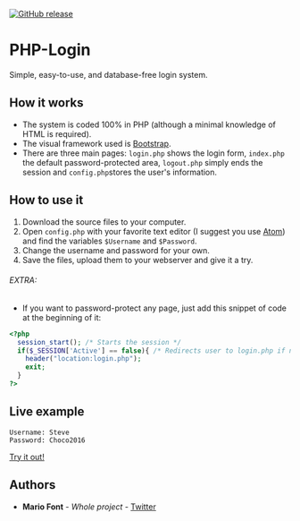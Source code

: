 [![GitHub release](https://img.shields.io/badge/version-v1.1.0-blue.svg)](https://github.com/mariofont/PHP-Login)
# PHP-Login

Simple, easy-to-use, and database-free login system.

## How it works

* The system is coded 100% in PHP (although a minimal knowledge of HTML is required).
* The visual framework used is [Bootstrap](http://getbootstrap.com).
* There are three main pages: `login.php` shows the login form, `index.php` the default password-protected area, `logout.php` simply ends the session and `config.php`stores the user's information.

## How to use it

1. Download the source files to your computer.
2. Open `config.php` with your favorite text editor (I suggest you use [Atom](https://atom.io)) and find the variables `$Username` and `$Password`.
3. Change the username and password for your own.
4. Save the files, upload them to your webserver and give it a try.

###### EXTRA:

* If you want to password-protect any page, just add this snippet of code at the beginning of it:

```php
<?php
  session_start(); /* Starts the session */
  if($_SESSION['Active'] == false){ /* Redirects user to login.php if not logged in */
    header("location:login.php");
    exit;
  }
?>
```

## Live example

```
Username: Steve
Password: Choco2016
```

[Try it out!](http://lab.mariofont.com/php-login/index.php)

## Authors

* **Mario Font** - *Whole project* - [Twitter](https://twitter.com/mario_font)
